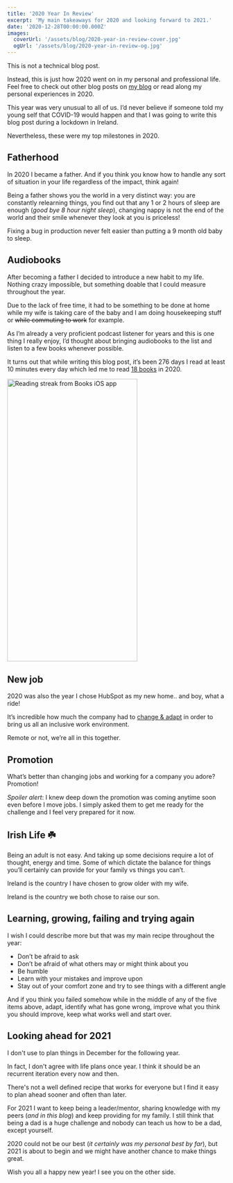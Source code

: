 ```yaml
---
title: '2020 Year In Review'
excerpt: 'My main takeaways for 2020 and looking forward to 2021.'
date: '2020-12-28T00:00:00.000Z'
images:
  coverUrl: '/assets/blog/2020-year-in-review-cover.jpg'
  ogUrl: '/assets/blog/2020-year-in-review-og.jpg'
---
```


This is not a technical blog post.

Instead, this is just how 2020 went on in my personal and professional life.
Feel free to check out other blog posts on <a href="/blog">my blog</a> or read along my personal experiences in 2020. 

This year was very unusual to all of us. 
I’d never believe if someone told my young self that COVID-19 would happen and that I was going to write this blog post during a lockdown in Ireland. 

Nevertheless, these were my top milestones in 2020.

## Fatherhood

In 2020 I became a father.
And if you think you know how to handle any sort of situation in your life regardless of the impact, think again!

Being a father shows you the world in a very distinct way: you are constantly relearning things, you find out that any 1 or 2 hours of sleep are enough (_good bye 8 hour night sleep_), changing nappy is not the end of the world and their smile whenever they look at you is priceless!

Fixing a bug in production never felt easier than putting a 9 month old baby to sleep. 

## Audiobooks

After becoming a father I decided to introduce a new habit to my life.
Nothing crazy impossible, but something doable that I could measure throughout the year.

Due to the lack of free time, it had to be something to be done at home while my wife is taking care of the baby and I am doing housekeeping stuff or ~~while commuting to work~~ for example.

As I’m already a very proficient podcast listener for years and this is one thing I really enjoy, I’d thought about bringing audiobooks to the list and listen to a few books whenever possible. 

It turns out that while writing this blog post, it’s been 276 days I read at least 10 minutes every day which led me to read <a href="https://www.goodreads.com/user/year_in_books/2020/113022185" target="_blank">18 books</a> in 2020. 

<img alt="Reading streak from Books iOS app" height="650" src="/assets/blog/books-ios-app.jpg" title="Reading streak from Books iOS app" width="300" />

## New job

2020 was also the year I chose HubSpot as my new home.. and boy, what a ride!

It’s incredible how much the company had to <a href="https://medium.com/@HubSpot/survey-says-the-future-of-work-at-hubspot-is-flexible-3b677730b8e5" target="_blank">change & adapt</a> in order to bring us all an inclusive work environment.

Remote or not, we’re all in this together.

## Promotion

What’s better than changing jobs and working for a company you adore? Promotion! 

_Spoiler alert_: I knew deep down the promotion was coming anytime soon even before I move jobs.
I simply asked them to get me ready for the challenge and I feel very prepared for it now. 

## Irish Life ☘️

Being an adult is not easy.
And taking up some decisions require a lot of thought, energy and time.
Some of which dictate the balance for things you’ll certainly can provide for your family vs things you can’t. 

Ireland is the country I have chosen to grow older with my wife.

Ireland is the country we both chose to raise our son.

## Learning, growing, failing and trying again 

I wish I could describe more but that was my main recipe throughout the year:

- Don’t be afraid to ask
- Don’t be afraid of what others may or might think about you
- Be humble
- Learn with your mistakes and improve upon
- Stay out of your comfort zone and try to see things with a different angle

And if you think you failed somehow while in the middle of any of the five items above, adapt, identify what has gone wrong, improve what you think you should improve, keep what works well and start over.

## Looking ahead for 2021

I don't use to plan things in December for the following year.

In fact, I don't agree with life plans once year.
I think it should be an recurrent iteration every now and then.

There's not a well defined recipe that works for everyone but I find it easy to plan ahead sooner and often than later.

For 2021 I want to keep being a leader/mentor, sharing knowledge with my peers (_and in this blog_) and keep providing for my family.
I still think that being a dad is a huge challenge and nobody can teach us how to be a dad, except yourself.

2020 could not be our best (_it certainly was my personal best by far_), but 2021 is about to begin and we might have another chance to make things great.

Wish you all a happy new year!
I see you on the other side.
